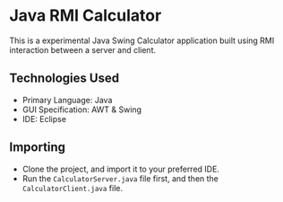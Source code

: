 # Java RMI Calculator
This is a experimental Java Swing Calculator application built using RMI interaction between a server and client.

## Technologies Used
* Primary Language: Java
* GUI Specification: AWT & Swing
* IDE: Eclipse

## Importing
* Clone the project, and import it to your preferred IDE.
* Run the `CalculatorServer.java` file first, and then the `CalculatorClient.java` file.